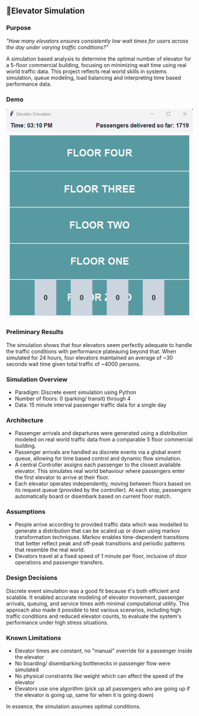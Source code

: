 ## 📕Elevator Simulation

### Purpose
*"How many elevators ensures consistently low wait times for users across the day under varying traffic conditions?"* <br />

A simulation based analysis to determine the optimal number of elevator for a 5-floor commercial building, focusing on minimizing wait time using real world traffic data. This project reflects real world skills in systems simulation, queue modeling, load balancing and interpreting time based performance data. <br />

### Demo
![Elevator Simulation Demo](./elevator%20simulation.gif)

### Preliminary Results
The simulation shows that four elevators seem perfectly adequate to handle the traffic conditions with performance plateauing beyond that. When simulated for 24 hours, four elevators maintained an average of ~30 seconds wait time given total traffic of ~4000 persons. 

### Simulation Overview
- Paradigm: Discrete event simulation using Python
- Number of floors: 0 (parking/ transit) through 4
- Data: 15 minute interval passenger traffic data for a single day

### Architecture
- Passenger arrivals and departures were generated using a distribution modeled on real world traffic data from a comparable 5 floor commercial building.
- Passenger arrivals are handled as discrete events via a global event queue, allowing for time based control and dynamic flow simulation.
- A central Controller assigns each passenger to the closest available elevator. This simulates real world behaviour where passengers enter the first elevator to arrive at their floor.
- Each elevator operates independently, moving between floors based on its request queue (provided by the controller). At each stop, passengers automatically board or disembark based on current floor match.  

### Assumptions
- People arrive according to provided traffic data which was modelled to generate a distribution that can be scaled up or down using markov transformation techniques. Markov enables time-dependent transitions that better reflect peak and off-peak transitions and periodic patterns that resemble the real world. 
- Elevators travel at a fixed speed of 1 minute per floor, inclusive of door operations and passenger transfers.

### Design Decisions
Discrete event simulation was a good fit because it's both efficient and scalable. It enabled accurate modeling of elevator movement, passenger arrivals, queuing, and service times with minimal computational utility. This approach also made it possible to test various scenarios, including high traffic conditions and reduced elevator counts, to evaluate the system's performance under high stress situations. 

### Known Limitations
- Elevator times are constant, no "manual" override for a passenger inside the elevator
- No boarding/ disembarking bottlenecks in passenger flow were simulated
- No physical constraints like weight which can affect the speed of the elevator
- Elevators use one algorithm (pick up all passengers who are going up if the elevator is going up, same for when it is going down)

In essence, the simulation assumes optimal conditions. 




